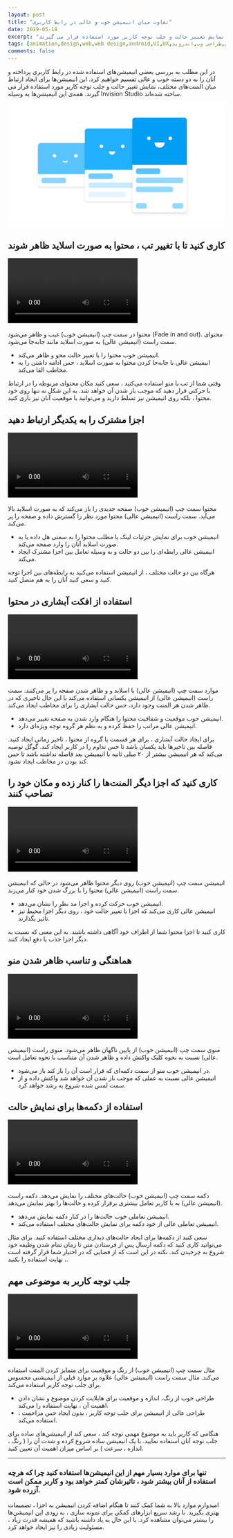 ```yaml
---
layout: post
title: "تفاوت میان انیمیشن خوب و عالی در رابط کاربری"
date: 2019-05-18
excerpt: "در این مطلب به بررسی بعضی انیمیشن‌های استفاده شده در رابط کاربری پرداخته و آنان را به دو دسته خوب و عالی تقسیم خواهیم کرد. این انیمیشن‌ها برای ایجاد ارتباط میان المنت‌های مختلف، نمایش تغییر حالت و جلب توجه کاربر مورد استفاده قرار می گیرند."
tags: [animation,design,web,web design,android,UI,UX,انیمیشن,رابط کاربری,طراحی وب,اندروید]
comments: false
---
```


در این مطلب به بررسی بعضی انیمیشن‌های استفاده شده در رابط کاربری پرداخته و آنان را به دو دسته خوب و عالی تقسیم خواهیم کرد. این انیمیشن‌ها برای ایجاد ارتباط میان المنت‌های مختلف، نمایش تغییر حالت و جلب توجه کاربر مورد استفاده قرار می گیرند. همه‌ی این انیمیشن‌ها به وسیله Invision Studio ساخته شده‌اند.

![tooltip](/assets/img/posts/16.jpg)

## کاری کنید تا با تغییر تب ، محتوا به صورت اسلاید ظاهر شوند

![tooltip](/assets/img/posts/17.webm)

محتوا در سمت چپ (انیمیشن خوب) غیب و ظاهر می‌شود (Fade in and out). محتوای سمت راست (انیمیشن عالی) به صورت اسلاید مانند جابه‌جا می‌شود.

* انیمیشن خوب محتوا را با تغییر حالت محو و ظاهر می‌کند.
* انیمیشن عالی با جابه‌جا کردن محتوا به صورت اسلاید ، حس ادامه داشتن را به مخاطب القا می‌کند.

وقتی شما از تب یا منو استفاده می‌کنید ، سعی کنید مکان محتوای مربوطه را در ارتباط با حرکتی قرار دهید که موجب باز شدن آن خواهد شد. به این شکل نه تنها روی خود محتوا ، بلکه روی انیمیشن نیز تسلط دارید و می‌توانید با موقعیت آنان نیز بازی کنید.

## اجزا مشترک را به یکدیگر ارتباط دهید

![tooltip](/assets/img/posts/18.webm)

محتوا سمت چپ (انیمیشن خوب) صفحه جدیدی را باز می‌کند که به صورت اسلاید بالا می‌آید. سمت راست (انیمیشن عالی) محتوا مورد نظر را گسترش داده و صفحه را پر می‌کند.

* انیمیشن خوب برای نمایش جزئیات لینک یا مطلب محتوا را به سمتی هل داده یا به صورت اسلاید آنان را وارد صفحه می‌کند.
* انیمیشن عالی رابطه‌ای را بین دو حالت و به وسیله تعامل بین اجزا مشترک ایجاد می‌کند.

هرگاه بین دو حالت مختلف ، از انیمیشن استفاده می‌کنید به رابطه‌های بین اجزا توجه کنید و سعی کنید آنان را به هم متصل کنید.

## استفاده از افکت آبشاری در محتوا

![tooltip](/assets/img/posts/19.webm)

موارد سمت چپ (انیمیشن عالی) با اسلاید و و ظاهر شدن صفحه را پر می‌کنند. سمت راست (انیمیشن عالی) از انیمیشن یکسانی استفاده می‌کند با این حال تاخیری که در ظاهر شدن هر المنت وجود دارد، حس حالت آبشاری را برای مخاطب ایجاد می‌کند.

* انیمیشن خوب موقعیت و شفافیت محتوا را هنگام وارد شدن به صفحه تغییر می‌دهد.
* انیمیشن عالی مراتب را حفظ کرده و به نظم هر گروه توجه ویژه‌ای دارد.

برای ایجاد حالت آبشاری ، برای هر قسمت یا گروه از محتوا ، تاخیر زمانی ایجاد کنید. فاصله بین تاخیرها باید یکسان باشد تا حس تداوم را در کاربر ایجاد کند. گوگل توصیه می‌کند که هر انیمیشن بیشتر از ۲۰ میلی ثانیه با انیمیشن بعد فاصله نداشته باشد تا حس کند بودن در مخاطب ایجاد نشود.

## کاری کنید که اجزا دیگر المنت‌ها را کنار زده و مکان خود را تصاحب کنند

![tooltip](/assets/img/posts/20.webm)

انیمیشن سمت چپ (انیمیشن خوب) روی دیگر محتوا ظاهر می‌شود در حالی که انیمیشن سمت راست (انیمیشن عالی) محتوا را با بزرگ شدن خود کنار می‌زند.

* انیمیشن خوب حرکت کرده و اجزا مد نظر را نشان می‌دهد.
* انیمیشن عالی کاری می‌کند که اجزا با تغییر حالت خود ، روی دیگر اجزا محیط نیز تاثیر بگذارند.

کاری کنید تا اجزا محتوا شما از اطراف خود آگاهی داشته باشند. به این معنی که نسبت به دیگر اجزا جذب یا دفع ایجاد کنند.

## هماهنگی و تناسب ظاهر شدن منو

![tooltip](/assets/img/posts/21.webm)

منوی سمت چپ (انیمیشن خوب) از پایین ناگهان ظاهر می‌شود. منوی راست (انیمیشن عالی) نسبت به نحوه کلیک واکنش داده و ظاهر شدن آن متناسب با نحوه تعامل است.

* در انیمیشن خوب منو از سمت دکمه‌ای که قرار است آن را باز کند باز می‌شود.
* انیمیشن عالی نسبت به عملی که موجب باز شدن آن خواهد شد واکنش داده و از سمت لمس شده شروع به رشد خواهد کرد.

## استفاده از دکمه‌ها برای نمایش حالت

![tooltip](/assets/img/posts/22.webm)

دکمه سمت چپ (انیمیشن خوب) حالت‌های مختلف را نمایش می‌دهد. دکمه راست (انیمیشن عالی) به با کاربر تعامل بیشتری برقرار کرده و حالت‌ها را بهتر نمایش می‌دهد.

* انیمیشن تعاملی خوب حالت‌ها را در کنار دکمه نمایش می‌دهد.
* انیمیشن تعاملی عالی از خود دکمه برای نمایش حالت‌های مختلف استفاده می‌کند.

سعی کنید از دکمه‌ها برای ایجاد حالت‌های دیداری مختلف استفاده کنید. برای مثال می‌توانید کاری کنید که دکمه ارسال پس از فرستادن متن تا زمان تمام شدن وظیفه خود شروع به چرخیدن کند. نکته در این است که از فضایی که در اختیار شما قرار گرفته است ، نهایت استفاده را بکنید.

## جلب توجه کاربر به موضوعی مهم

![tooltip](/assets/img/posts/23.webm)

مثال سمت چپ (انیمیشن خوب) از رنگ و موقعیت برای متمایز کردن المنت استفاده می‌کند. مثال سمت راست (انیمیشن عالی) علاوه بر موارد قبلی از انیمیشنی محسوس برای جلب توجه کاربر استفاده می‌کند.

* طراحی خوب از رنگ، اندازه و موقعیت برای هایلایت کردن موضوع و نشان دادن اهمیت آن ، نهایت استفاده را می‌کند.
* طراحی عالی از انیمیشن برای جلب توجه کاربر ، بدون ایجاد حس مزاحمت ، استفاده می‌کند.

هنگامی که کاربر باید به موضوع مهمی توجه کند ، سعی کند از انیمیشن‌های ساده برای جلب توجه آنان استفاده نمایید. با یک انیمیشن ساده شروع کرده و شدت آن را ( رنگ ، اندازه ، سرعت ) بر اساس میزان اهمیت آن تعیین کنید.


----

### تنها برای موارد بسیار مهم از این انیمیشن‌ها استفاده کنید چرا که هرچه استفاده از آنان بیشتر شود ، تاثیرشان کمتر خواهد بود و کاربر ممکن است آزرده شود.

امیدوارم موارد بالا به شما کمک کنند تا هنگام اضافه کردن انیمیشن به اجزا ، تصمیمات بهتری بگیرید. با رشد سریع ابزارهای کمکی برای نمونه سازی ، به زودی این انیمیشن‌ها را بیشتر می‌توان مشاهده کرد. با این حال به یاد داشته باشید که همیشه قدرت زیاد ، مسئولیت زیادی را نیز ایجاد خواهد کرد.
